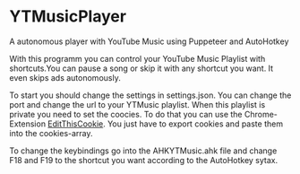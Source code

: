 # YTMusicPlayer
A autonomous player with YouTube Music using Puppeteer and AutoHotkey

With this programm you can control your YouTube Music Playlist with shortcuts.You can pause a song or skip it with any shortcut you want. It even skips ads autonomously.

To start you should change the settings in settings.json. You can change the port and change the url to your YTMusic playlist. When this playlist is private you need to set the coocies. To do that you can use the Chrome-Extension [EditThisCookie](https://chrome.google.com/webstore/detail/editthiscookie/fngmhnnpilhplaeedifhccceomclgfbg). You just have to export cookies and paste them into the cookies-array.

To change the keybindings go into the AHKYTMusic.ahk file and change F18 and F19 to the shortcut you want according to the AutoHotkey sytax.
